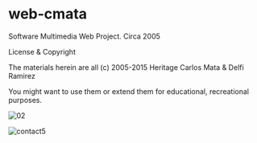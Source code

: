 web-cmata
=========

Software Multimedia Web Project. Circa 2005

License & Copyright

The materials herein are all (c) 2005-2015 Heritage Carlos Mata & Delfi Ramirez

You might want to use them or extend them for educational, recreational purposes.

![02](https://cloud.githubusercontent.com/assets/2017479/4780237/ca58f62c-5c5e-11e4-8b91-c440b33532dc.jpg)


![contact5](https://cloud.githubusercontent.com/assets/2017479/4780236/be174378-5c5e-11e4-97b8-16ef49c55d3d.jpg)




